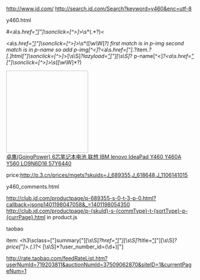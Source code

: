 http://www.jd.com/
http://search.jd.com/Search?keyword=y460&enc=utf-8

y460.html


#<a\s.*href=["](.*?item.*?)["]\sonclick=[^>]*>\s*(.*?)<

<a\s.*href=["](.*?item.*?[.]html)["]\sonclick=[^>]*>\s*([\w\W]*?)</a>
first match is in p-img
second match is in p-name
so add
p-img[^<]*?<a\s.*href=["].*?item.*?[.]html["]\sonclick=[^>]*>[\s\S]*?lazyload=["](.*?)["][\s\S]*?</a>
p-name[^<]*?<a\s.*href=["](.*?item.*?[.]html)["]\sonclick=[^>]*>\s*([\w\W]*?)</a>
<div class="p-img">
		<a target="_blank" href="http://item.jd.com/689355.html" onclick="searchlog(1,689355,0,2)">
			<img width="220" height="220" data-img="1" data-lazyload="http://img10.360buyimg.com/n7/g14/M07/1F/04/rBEhV1NWB7AIAAAAAAGzz6FogNMAAMaGwKrStgAAbPn326.jpg" />
		</a>
		<div  shop_id="0"></div>
	</div>
	<div class
<div class="p-name">
		<a target="_blank" href="http://item.jd.com/689355.html" onclick="searchlog(1,689355,0,1)">
			卓鹰(GoingPower) 6芯笔记本电池 联想 IBM lenovo IdeaPad <font class="skcolor_ljg">Y460</font> <font class="skcolor_ljg">Y460</font>A Y560 LO9N6D16 57<font class="skcolor_ljg">Y</font>6440<font class='adwords' id='AD_689355'></font>
		</a>
	</div>
	<div class="p-price" >
		<em></em><strong class="J_689355"></strong>		<span id="p689355"></span>
	</div>



price:http://p.3.cn/prices/mgets?skuids=J_689355,J_618648,J_1106141015

y460_comments.html

http://club.jd.com/productpage/p-689355-s-0-t-3-p-0.html?callback=jsonp1401198047058&_=1401198054350
http://club.jd.com/productpage/p-{skuId}-s-{commType}-t-{sortType}-p-{currPage}.html in product.js



taobao

item:
<h3\sclass=["]summary["][\s\S]*?href=["](.*?id=(\d+))["][\s\S]*?title=["]([^"]*?)["][\s\S]*?price["]>.(.*)?<
[\s\S]*?user_number_id=(\d+)["]


http://rate.taobao.com/feedRateList.htm?userNumId=719203811&auctionNumId=37509062870&siteID=1&currentPageNum=1

